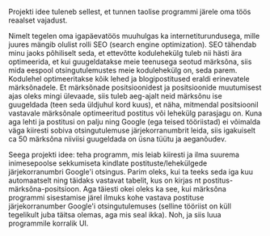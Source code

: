 Projekti idee tuleneb sellest, et tunnen taolise programmi järele oma töös reaalset vajadust.

Nimelt tegelen oma igapäevatöös muuhulgas ka internetiturundusega, mille juures mängib olulist rolli SEO (search engine optimization). SEO tähendab minu jaoks põhiliselt seda, et ettevõtte kodulehekülg tuleb nii hästi ära optimeerida, et kui guugeldatakse meie teenusega seotud märksõna, siis mida eespool otsingutulemustes meie kodulehekülg on, seda parem. Kodulehel optimeeritakse kõik lehed ja blogipostitused eraldi erinevatele märksõnadele. Et märksõnade positsioonidest ja positsioonide muutumisest ajas oleks mingi ülevaade, siis tuleb aeg-ajalt neid märksõnu ise guugeldada (teen seda üldjuhul kord kuus), et näha, mitmendal positsioonil vastavale märksõnale optimeeritud postitus või lehekülg parasjagu on. Kuna aga lehti ja postitusi on palju ning Google (ega teised tööriistad) ei võimalda väga kiiresti sobiva otsingutulemuse järjekorranumbrit leida, siis igakuiselt ca 50 märksõna niiviisi guugeldada on üsna tüütu ja aeganõudev.

Seega projekti idee: teha programm, mis leiab kiiresti ja ilma suurema inimesepoolse sekkumiseta kindlate postituste/lehekülgede järjekorranumbri Google'i otsingus. Parim oleks, kui ta teeks seda iga kuu automaatselt ning täidaks vastavat tabelit, kus on kirjas nt postitus-märksõna-positsioon. Aga täiesti okei oleks ka see, kui märksõna programmi sisestamise järel ilmuks kohe vastava postituse järjekorranumber Google'i otsingutulemuses (selline tööriist on küll tegelikult juba täitsa olemas, aga mis seal ikka). Noh, ja siis luua programmile korralik UI.

